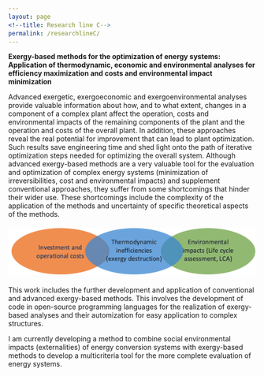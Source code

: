 ```yaml
---
layout: page
<!--title: Research line C-->
permalink: /researchlineC/ 
---
```


**Exergy-based methods for the optimization of energy systems: Application of thermodynamic, economic and environmental analyses for efficiency maximization and costs and environmental impact minimization**


Advanced exergetic, exergoeconomic and exergoenvironmental analyses provide valuable information about how, and to what extent, changes in a component of a complex plant affect the operation, costs and environmental impacts of the remaining components of the plant and the operation and costs of the overall plant. In addition, these approaches reveal the real potential for improvement that can lead to plant optimization. Such results save engineering time and shed light onto the path of iterative optimization steps needed for optimizing the overall system. Although advanced exergy-based methods are a very valuable tool for the evaluation and optimization of complex energy systems (minimization of irreversibilities, cost and environmental impacts) and supplement conventional approaches, they suffer from some shortcomings that hinder their wider use. These shortcomings include the complexity of the application of the methods and uncertainty of specific theoretical aspects of the methods.

<img src="/files/figs/RLC.png" alt="RLC" width="800px" style="float: center;margin-right: 0px;margin-top: 5px;margin-bottom: 5px">

This work includes the further development and application of conventional and advanced exergy-based methods. This involves the development of code in open-source programming languages for the realization of exergy-based analyses and their automization for easy application to complex structures. 

I am currently developing a method to combine social environmental impacts (externalities) of energy conversion systems with exergy-based methods to develop a multicriteria tool for the more complete evaluation of energy systems.
